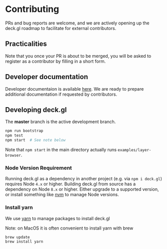 # Contributing

PRs and bug reports are welcome, and we are actively opening up the deck.gl roadmap to facilitate for external contributors.


## Practicalities

Note that you once your PR is about to be merged, you will be asked to register as a contributor by filling in a short form.


## Developer documentation

Developer documentaion is available [here](https://github.com/uber/deck.gl/tree/6.1-release/dev-docs). We are ready to prepare additional documentation if requested by contributors.


## Developing deck.gl

The **master** branch is the active development branch.

```bash
npm run bootstrap
npm test
npm start  # See note below
```

Note that `npm start` in the main directory actually runs `examples/layer-browser`.


### Node Version Requirement

Running deck.gl as a dependency in another project (e.g. via `npm i deck.gl`) requires Node `4.x` or higher. Building deck.gl from source has a dependency on Node `8.x` or higher. Either upgrade to a supported version, or install something like [nvm](https://github.com/creationix/nvm) to manage Node versions.


### Install yarn

We use [yarn](https://yarnpkg.com/en/docs/install) to manage packages to install deck.gl

Note: on MacOS it is often convenient to install yarn with brew

```bash
brew update
brew install yarn

```
